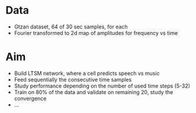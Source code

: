 # Data 
- Gtzan dataset, 64 of 30 sec samples, for each
- Fourier transformed to 2d map of amplitudes for frequency vs time

# Aim
- Build LTSM network, where a cell predicts speech vs music
- Feed sequentially the consecutive time samples
- Study performance depending on the number of used time steps (5-32)
- Train on 80% of the data and validate on remaining 20, study the convergence
- ...